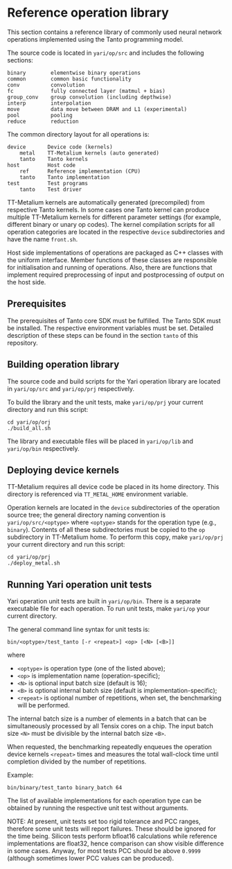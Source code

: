 
# Reference operation library

This section contains a reference library of commonly used neural network
operations implemented using the Tanto programming model.

The source code is located in `yari/op/src` and includes the following sections:

```
binary        elementwise binary operations
common        common basic functionality
conv          convolution
fc            fully connected layer (matmul + bias)
group_conv    group convolution (including depthwise)
interp        interpolation
move          data move between DRAM and L1 (experimental)
pool          pooling
reduce        reduction
```

The common directory layout for all operations is:

```
device       Device code (kernels)
    metal    TT-Metalium kernels (auto generated)
    tanto    Tanto kernels
host         Host code
    ref      Reference implementation (CPU)
    tanto    Tanto implementation
test         Test programs
    tanto    Test driver
```

TT-Metalium kernels are automatically generated (precompiled) from respective Tanto kernels. 
In some cases one Tanto kernel can produce multiple TT-Metalium kernels for different parameter settings 
(for example, different binary or unary op codes).
The kernel compilation scripts for all operation categories are located in the respective 
`device` subdirectories and have the name `front.sh`.

Host side implementations of operations are packaged as C++ classes with the uniform interface.
Member functions of these classes are responsible for initialisation and running of operations. 
Also, there are functions that implement required preprocessing of input and postprocessing 
of output on the host side.


## Prerequisites

The prerequisites of Tanto core SDK must be fulfilled.
The Tanto SDK must be installed.
The respective environment variables must be set.
Detailed description of these steps can be found in the section `tanto` of this repository.


## Building operation library

The source code and build scripts for the Yari operation library are located in 
`yari/op/src` and `yari/op/prj` respectively.

To build the library and the unit tests, make  `yari/op/prj` your current directory 
and run this script:

```
cd yari/op/orj
./build_all.sh
```

The library and executable files will be placed in `yari/op/lib` and `yari/op/bin` respectively.


## Deploying device kernels

TT-Metalium requires all device code be placed in its home directory. 
This directory is referenced via `TT_METAL_HOME` environment variable.

Operation kernels are located in the `device` subdirectories of the operation source tree; 
the general directory naming convention is `yari/op/src/<optype>` 
where `<optype>` stands for the operation type (e.g., `binary`). 
Contents of all these subdirectories must be copied to the `op` subdirectory in TT-Metalium home.
To perform this copy, make `yari/op/prj` your current directory and run this script:

```
cd yari/op/prj
./deploy_metal.sh
```


## Running Yari operation unit tests

Yari operation unit tests are built in `yari/op/bin`. 
There is a separate executable file for each operation. 
To run unit tests, make `yari/op` your current directory.

The general command line syntax for unit tests is:

```
bin/<optype>/test_tanto [-r <repeat>] <op> [<N> [<B>]]
```

where

- `<optype>` is operation type (one of the listed above);
- `<op>` is implementation name (operation-specific);
- `<N>` is optional input batch size (default is 16);
- `<B>` is optional internal batch size (default is implementation-specific);
- `<repeat>` is optional number of repetitions, when set, the benchmarking will be performed.

The internal batch size is a number of elements in a batch that can be simultaneously processed 
by all Tensix cores on a chip. 
The input batch size `<N>` must be divisible by the internal batch size `<B>`.

When requested, the benchmarking repeatedly enqueues the operation device kernels `<repeat>` times 
and measures the total wall-clock time until completion divided by the number of repetitions.

Example:

```
bin/binary/test_tanto binary_batch 64
```

The list of available implementations for each operation type can be obtained by running the respective 
unit test without arguments.

NOTE: At present, unit tests set too rigid tolerance and PCC ranges, 
therefore some unit tests will report failures. These should be ignored for the time being. 
Silicon tests perform bfloat16 calculations while reference implementations are float32, 
hence comparison can show visible difference in some cases. 
Anyway, for most tests PCC should be above `0.9999` (although sometimes lower PCC values can be produced).

